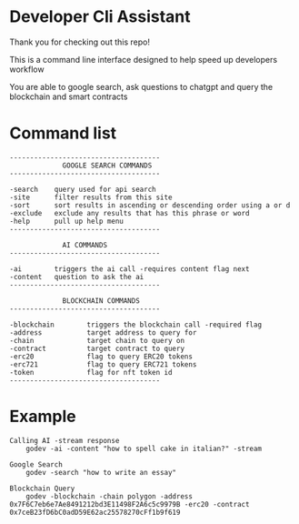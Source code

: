 # Developer Cli Assistant

Thank you for checking out this repo!

This is a command line interface designed to help speed up developers workflow

You are able to google search, ask questions to chatgpt and query the blockchain and smart contracts

# Command list

	-------------------------------------
	             GOOGLE SEARCH COMMANDS
	-------------------------------------
	
	-search    query used for api search
	-site      filter results from this site
	-sort      sort results in ascending or descending order using a or d
	-exclude   exclude any results that has this phrase or word
	-help      pull up help menu
	-------------------------------------
	
	             AI COMMANDS
	-------------------------------------
	
	-ai        triggers the ai call -requires content flag next
	-content   question to ask the ai
	-------------------------------------
	
	             BLOCKCHAIN COMMANDS
	-------------------------------------
	
	-blockchain        triggers the blockchain call -required flag
	-address           target address to query for
	-chain             target chain to query on
	-contract          target contract to query 
	-erc20             flag to query ERC20 tokens
	-erc721            flag to query ERC721 tokens
	-token             flag for nft token id
	-------------------------------------

# Example
    Calling AI -stream response
        godev -ai -content "how to spell cake in italian?" -stream
    
    Google Search
        godev -search "how to write an essay" 
    
    Blockchain Query
        godev -blockchain -chain polygon -address 0x7F6C7eb6e7Ae8491212bd3E11498F2A6c5c9979B -erc20 -contract 0x7ceB23fD6bC0adD59E62ac25578270cFf1b9f619 


